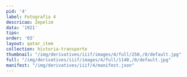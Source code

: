 ```yaml
---
pid: '4'
label: Fotografia 4
descricao: Zepelim
data: '1921'
tipo: 
order: '03'
layout: qatar_item
collection: historia-transporte
thumbnail: "/img/derivatives/iiif/images/4/full/250,/0/default.jpg"
full: "/img/derivatives/iiif/images/4/full/1140,/0/default.jpg"
manifest: "/img/derivatives/iiif/4/manifest.json"
---
```

